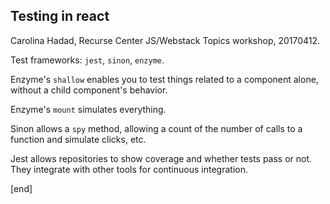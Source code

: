 ## Testing in react

Carolina Hadad, Recurse Center JS/Webstack Topics workshop, 20170412.

Test frameworks: `jest`, `sinon`, `enzyme`.

Enzyme's `shallow` enables you to test things related to a component alone, without a child component's behavior. 

Enzyme's `mount` simulates everything.

Sinon allows a `spy` method, allowing a count of the number of calls to a function and simulate clicks, etc.

Jest allows repositories to show coverage and whether tests pass or not. They integrate with other tools for continuous integration.

[end]
